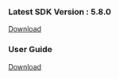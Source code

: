 ### Latest SDK Version : 5.8.0
[Download](https://raw.githubusercontent.com/mocean-sdk/mocean.sample/master/sdk.release/mocean.lite_5.8.0.jar)
### User Guide
[Download](https://raw.githubusercontent.com/mocean-sdk/mocean.sample/master/sdk.release/MOCEAN-SDK-Integration.pdf)

